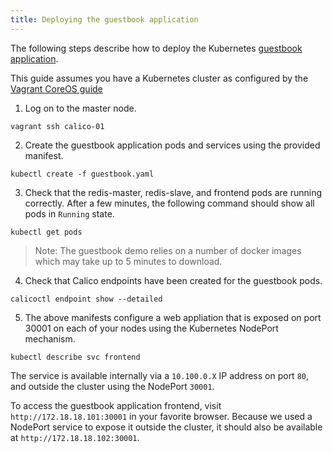 ```yaml
---
title: Deploying the guestbook application
---
```


The following steps describe how to deploy the Kubernetes [guestbook application][guestbook].

This guide assumes you have a Kubernetes cluster as configured by the [Vagrant CoreOS guide](../VagrantCoreOS)

1) Log on to the master node.
```
vagrant ssh calico-01
```

2) Create the guestbook application pods and services using the provided manifest.
```
kubectl create -f guestbook.yaml
```

3) Check that the redis-master, redis-slave, and frontend pods are running correctly.  After a few minutes, the following command should show all pods in `Running` state.
```
kubectl get pods
```
> Note: The guestbook demo relies on a number of docker images which may take up to 5 minutes to download.

4) Check that Calico endpoints have been created for the guestbook pods.
```
calicoctl endpoint show --detailed
```

5) The above manifests configure a web appliation that is exposed on port 30001 on each of your nodes using the Kubernetes NodePort mechanism. 
```
kubectl describe svc frontend
```
The service is available internally via a `10.100.0.X` IP address on port `80`, and outside the cluster using the NodePort `30001`.

To access the guestbook application frontend, visit `http://172.18.18.101:30001` in your favorite browser.  Because we used a NodePort service to expose it outside the cluster, it should also be available at `http://172.18.18.102:30001`.


[guestbook]: https://github.com/kubernetes/kubernetes/blob/master/examples/guestbook/index

